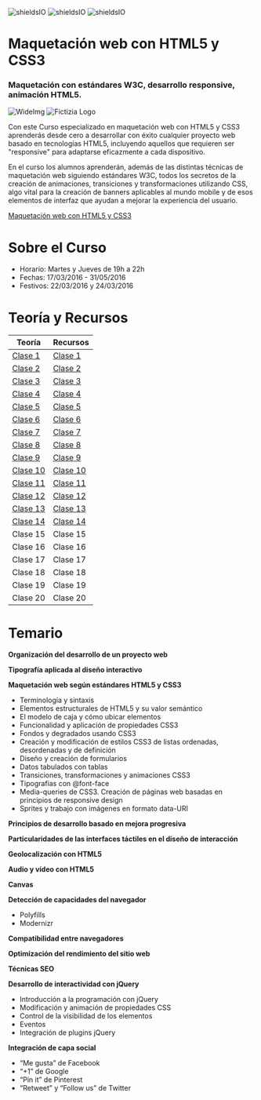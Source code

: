 ![shieldsIO](https://img.shields.io/github/issues/Fictizia/Curso-Maquetacion-web-con-HTML5-y-CSS3_ed6.svg)
![shieldsIO](https://img.shields.io/github/forks/Fictizia/Curso-Maquetacion-web-con-HTML5-y-CSS3_ed6.svg)
![shieldsIO](https://img.shields.io/github/stars/Fictizia/Curso-Maquetacion-web-con-HTML5-y-CSS3_ed6.svg)

# Maquetación web con HTML5 y CSS3
### Maquetación con estándares W3C, desarrollo responsive, animación HTML5.

![WideImg](http://www.fictizia.com/assets/styles/styleImgs/wideBox/wideImg_desarrollo_frontend_con_html5_y_css3.jpg)
![Fictizia Logo](https://media.licdn.com/media/p/1/000/1ed/254/29475de.png)

Con este Curso especializado en maquetación web con HTML5 y CSS3 aprenderás desde cero a desarrollar con éxito cualquier proyecto web basado en tecnologías HTML5, incluyendo aquellos que requieren ser "responsive" para adaptarse eficazmente a cada dispositivo.

En el curso los alumnos aprenderán, además de las distintas técnicas de maquetación web siguiendo estándares W3C, todos los secretos de la creación de animaciones, transiciones y transformaciones utilizando CSS, algo vital para la creación de banners aplicables al mundo mobile y de esos elementos de interfaz que ayudan a mejorar la experiencia del usuario.


[Maquetación web con HTML5 y CSS3](http://www.fictizia.com/formacion/curso_frontend_html5_css3)

Sobre el Curso
=================
* Horario: Martes y Jueves de 19h a 22h
* Fechas: 17/03/2016 - 31/05/2016
* Festivos: 22/03/2016 y 24/03/2016

Teoría y Recursos
=================
Teoría | Recursos
------------ | -------------
[Clase 1](teoria/clase1.md)	| [Clase 1](recursos/clase1.md)
[Clase 2](teoria/clase2.md) | [Clase 2](recursos/clase2.md)
[Clase 3](teoria/clase3.md) | [Clase 3](recursos/clase3.md)
[Clase 4](teoria/clase4.md) | [Clase 4](recursos/clase4.md)
[Clase 5](teoria/clase5.md) | [Clase 5](recursos/clase5.md)
[Clase 6](teoria/clase6.md) | [Clase 6](recursos/clase6.md)
[Clase 7](teoria/clase7.md)| [Clase 7](recursos/clase7.md)
[Clase 8](teoria/clase8.md) | [Clase 8](recursos/clase8.md)
[Clase 9](teoria/clase9.md) | [Clase 9](recursos/clase9.md)
[Clase 10](teoria/clase10.md) | [Clase 10](recursos/clase10.md)
[Clase 11](teoria/clase11.md) | [Clase 11](recursos/clase11.md)
[Clase 12](teoria/clase12.md) | [Clase 12](recursos/clase12.md)
[Clase 13](teoria/clase13.md) | [Clase 13](recursos/clase13.md)
[Clase 14](teoria/clase14.md) | [Clase 14](recursos/clase14.md)
Clase 15 | Clase 15
Clase 16 | Clase 16
Clase 17 | Clase 17
Clase 18 | Clase 18
Clase 19 | Clase 19
Clase 20 | Clase 20

Temario
=================

**Organización del desarrollo de un proyecto web**

**Tipografía aplicada al diseño interactivo**

**Maquetación web según estándares HTML5 y CSS3**
* Terminología y sintaxis
* Elementos estructurales de HTML5 y su valor semántico
* El modelo de caja y cómo ubicar elementos
* Funcionalidad y aplicación de propiedades CSS3
* Fondos y degradados usando CSS3
* Creación y modificación de estilos CSS3 de listas ordenadas, desordenadas y de definición
* Diseño y creación de formularios
* Datos tabulados con tablas
* Transiciones, transformaciones y animaciones CSS3
* Tipografías con @font-face
* Media-queries de CSS3. Creación de páginas web basadas en principios de responsive design
* Sprites y trabajo con imágenes en formato data-URI

**Principios de desarrollo basado en mejora progresiva**

**Particularidades de las interfaces táctiles en el diseño de interacción**

**Geolocalización con HTML5**

**Audio y vídeo con HTML5**

**Canvas**

**Detección de capacidades del navegador**
* Polyfills
* Modernizr

**Compatibilidad entre navegadores**

**Optimización del rendimiento del sitio web**

**Técnicas SEO**

**Desarrollo de interactividad con jQuery**
* Introducción a la programación con jQuery
* Modificación y animación de propiedades CSS
* Control de la visibilidad de los elementos
* Eventos
* Integración de plugins jQuery

**Integración de capa social**
* “Me gusta” de Facebook
* “+1” de Google
* “Pin it” de Pinterest
* “Retweet” y “Follow us” de Twitter
